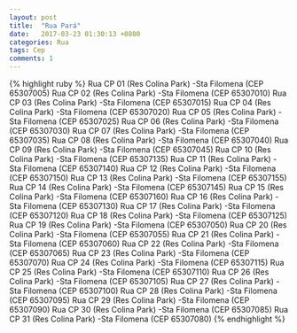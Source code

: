```yaml
---
layout: post
title:  "Rua Pará"
date:   2017-03-23 01:30:13 +0800
categories: Rua
tags: Cep
comments: 1
---
```

{% highlight ruby %}
Rua CP 01 (Res Colina Park) -Sta Filomena (CEP 65307005) 
Rua CP 02 (Res Colina Park) -Sta Filomena (CEP 65307010) 
Rua CP 03 (Res Colina Park) -Sta Filomena (CEP 65307015) 
Rua CP 04 (Res Colina Park) -Sta Filomena (CEP 65307020) 
Rua CP 05 (Res Colina Park) -Sta Filomena (CEP 65307025) 
Rua CP 06 (Res Colina Park) -Sta Filomena (CEP 65307030) 
Rua CP 07 (Res Colina Park) -Sta Filomena (CEP 65307035) 
Rua CP 08 (Res Colina Park) -Sta Filomena (CEP 65307040) 
Rua CP 09 (Res Colina Park) -Sta Filomena (CEP 65307045) 
Rua CP 10 (Res Colina Park) -Sta Filomena (CEP 65307135) 
Rua CP 11 (Res Colina Park) -Sta Filomena (CEP 65307140) 
Rua CP 12 (Res Colina Park) -Sta Filomena (CEP 65307150) 
Rua CP 13 (Res Colina Park) -Sta Filomena (CEP 65307155) 
Rua CP 14 (Res Colina Park) -Sta Filomena (CEP 65307145) 
Rua CP 15 (Res Colina Park) -Sta Filomena (CEP 65307160) 
Rua CP 16 (Res Colina Park) -Sta Filomena (CEP 65307130) 
Rua CP 17 (Res Colina Park) -Sta Filomena (CEP 65307120) 
Rua CP 18 (Res Colina Park) -Sta Filomena (CEP 65307125) 
Rua CP 19 (Res Colina Park) -Sta Filomena (CEP 65307050) 
Rua CP 20 (Res Colina Park) -Sta Filomena (CEP 65307055) 
Rua CP 21 (Res Colina Park) -Sta Filomena (CEP 65307060) 
Rua CP 22 (Res Colina Park) -Sta Filomena (CEP 65307065) 
Rua CP 23 (Res Colina Park) -Sta Filomena (CEP 65307070) 
Rua CP 24 (Res Colina Park) -Sta Filomena (CEP 65307115) 
Rua CP 25 (Res Colina Park) -Sta Filomena (CEP 65307110) 
Rua CP 26 (Res Colina Park) -Sta Filomena (CEP 65307105) 
Rua CP 27 (Res Colina Park) -Sta Filomena (CEP 65307100) 
Rua CP 28 (Res Colina Park) -Sta Filomena (CEP 65307095) 
Rua CP 29 (Res Colina Park) -Sta Filomena (CEP 65307090) 
Rua CP 30 (Res Colina Park) -Sta Filomena (CEP 65307085) 
Rua CP 31 (Res Colina Park) -Sta Filomena (CEP 65307080) 
{% endhighlight %}


[jekyll-docs]: https://jekyllrb.com/docs/home
[jekyll-gh]:   https://github.com/jekyll/jekyll
[jekyll-talk]: https://talk.jekyllrb.com/
